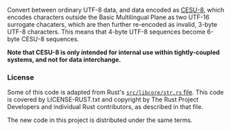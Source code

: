 Convert between ordinary UTF-8 data, and data encoded as [CESU-8][], which
encodes characters outside the Basic Multilingual Plane as two UTF-16
surrogate chacaters, which are then further re-encoded as invalid, 3-byte
UTF-8 characters.  This means that 4-byte UTF-8 sequences become 6-byte
CESU-8 sequences.

**Note that CESU-8 is only intended for internal use within tightly-coupled
systems, and not for data interchange.**

[CESU-8]: http://www.unicode.org/reports/tr26/tr26-2.html

### License

Some of this code is adapted from Rust's [`src/libcore/str.rs` file][str.rs].
This code is covered by LICENSE-RUST.txt and copyright by The Rust Project
Developers and individual Rust contributors, as described in that file.

The new code in this project is distributed under the same terms.

[str.rs]: https://github.com/rust-lang/rust/blob/master/src/libcore/str.rs
